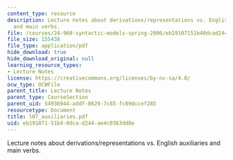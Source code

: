```yaml
---
content_type: resource
description: Lecture notes about derivations/representations vs. English auxiliaries
  and main verbs.
file: /courses/24-960-syntactic-models-spring-2006/eb19107151b40dcad244ae4c0363dd8e_l07_auxiliaries.pdf
file_size: 155438
file_type: application/pdf
hide_download: true
hide_download_original: null
learning_resource_types:
- Lecture Notes
license: https://creativecommons.org/licenses/by-nc-sa/4.0/
ocw_type: OCWFile
parent_title: Lecture Notes
parent_type: CourseSection
parent_uid: 54936944-addf-8629-7c85-fc89dccef285
resourcetype: Document
title: l07_auxiliaries.pdf
uid: eb191071-51b4-0dca-d244-ae4c0363dd8e
---
```

Lecture notes about derivations/representations vs. English auxiliaries and main verbs.